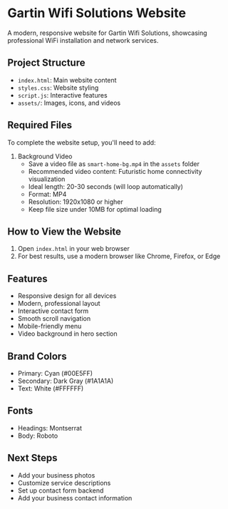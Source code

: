 # Gartin Wifi Solutions Website

A modern, responsive website for Gartin Wifi Solutions, showcasing professional WiFi installation and network services.

## Project Structure
- `index.html`: Main website content
- `styles.css`: Website styling
- `script.js`: Interactive features
- `assets/`: Images, icons, and videos

## Required Files
To complete the website setup, you'll need to add:

1. Background Video
   - Save a video file as `smart-home-bg.mp4` in the `assets` folder
   - Recommended video content: Futuristic home connectivity visualization
   - Ideal length: 20-30 seconds (will loop automatically)
   - Format: MP4
   - Resolution: 1920x1080 or higher
   - Keep file size under 10MB for optimal loading

## How to View the Website
1. Open `index.html` in your web browser
2. For best results, use a modern browser like Chrome, Firefox, or Edge

## Features
- Responsive design for all devices
- Modern, professional layout
- Interactive contact form
- Smooth scroll navigation
- Mobile-friendly menu
- Video background in hero section

## Brand Colors
- Primary: Cyan (#00E5FF)
- Secondary: Dark Gray (#1A1A1A)
- Text: White (#FFFFFF)

## Fonts
- Headings: Montserrat
- Body: Roboto

## Next Steps
- Add your business photos
- Customize service descriptions
- Set up contact form backend
- Add your business contact information
